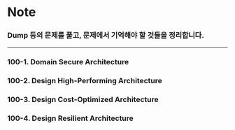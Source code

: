 # Note

### Dump 등의 문제를 풀고, 문제에서 기억해야 할 것들을 정리합니다.

----------------------
### 100-1. Domain Secure Architecture

### 100-2. Design High-Performing Architecture

### 100-3. Design Cost-Optimized Architecture

### 100-4. Design Resilient Architecture